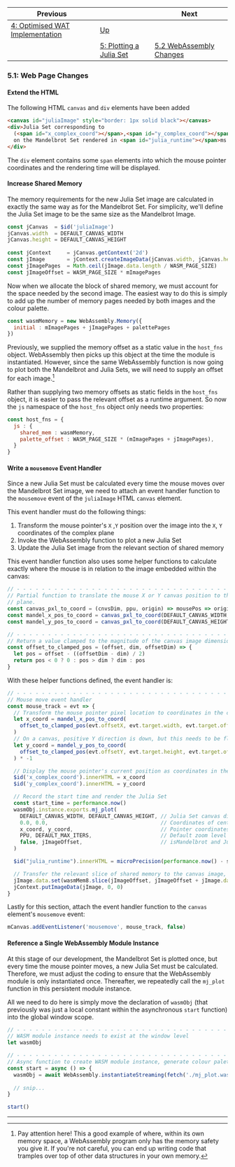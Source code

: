| Previous | | Next
|---|---|---
| [4: Optimised WAT Implementation](../../04%20WAT%20Optimised%20Implementation/) | [Up](../../) | 
| | [5: Plotting a Julia Set](../) | [5.2 WebAssembly Changes](../02/)

### 5.1: Web Page Changes

#### Extend the HTML

The following HTML `canvas` and `div` elements have been added
   
```html
<canvas id="juliaImage" style="border: 1px solid black"></canvas>
<div>Julia Set corresponding to
  (<span id="x_complex_coord"></span>,<span id="y_complex_coord"></span>)
  on the Mandelbrot Set rendered in <span id="julia_runtime"></span>ms
</div>
```

The `div` element contains some `span` elements into which the mouse pointer coordinates and the rendering time will be displayed.

#### Increase Shared Memory

The memory requirements for the new Julia Set image are calculated in exactly the same way as for the Mandelbrot Set.  For simplicity, we'll define the Julia Set image to be the same size as the Mandelbrot Image.

```javascript
const jCanvas  = $id('juliaImage')
jCanvas.width  = DEFAULT_CANVAS_WIDTH
jCanvas.height = DEFAULT_CANVAS_HEIGHT
   
const jContext     = jCanvas.getContext('2d')
const jImage       = jContext.createImageData(jCanvas.width, jCanvas.height)
const jImagePages  = Math.ceil(jImage.data.length / WASM_PAGE_SIZE)
const jImageOffset = WASM_PAGE_SIZE * mImagePages
```

Now when we allocate the block of shared memory, we must account for the space needed by the second image.  The easiest way to do this is simply to add up the number of memory pages needed by both images and the colour palette.

```javascript
const wasmMemory = new WebAssembly.Memory({
  initial : mImagePages + jImagePages + palettePages
})
```

Previously, we supplied the memory offset as a static value in the `host_fns` object.  WebAssembly then picks up this object at the time the module is instantiated.  However, since the same WebAssembly function is now going to plot both the Mandelbrot and Julia Sets, we will need to supply an offset for each image.[^1]

Rather than supplying two memory offsets as static fields in the `host_fns` object, it is easier to pass the relevant offset as a runtime argument.  So now the `js` namespace of the `host_fns` object only needs two properties:

```javascript
const host_fns = {
  js : {
    shared_mem : wasmMemory,
    palette_offset : WASM_PAGE_SIZE * (mImagePages + jImagePages),
  }
}
```

#### Write a `mousemove` Event Handler

Since a new Julia Set must be calculated every time the mouse moves over the Mandelbrot Set image, we need to attach an event handler function to the `mousemove`  event of the `juliaImage` HTML `canvas` element.

This event handler must do the following things:
1. Transform the mouse pointer's `X` ,`Y` position over the image into the `X`, `Y` coordinates of the complex plane
1. Invoke the WebAssembly function to plot a new Julia Set
1. Update the Julia Set image from the relevant section of shared memory

This event handler function also uses some helper functions to calculate exactly where the mouse is in relation to the image embedded within the canvas:

```javascript
// - - - - - - - - - - - - - - - - - - - - - - - - - - - - - - - - - - - - - - - - - - - - - - - - - - - - - - - - - - -
// Partial function to translate the mouse X or Y canvas position to the corresponding X or Y coordinate in the complex
// plane.
const canvas_pxl_to_coord = (cnvsDim, ppu, origin) => mousePos => origin + ((mousePos - (cnvsDim / 2)) / ppu)
const mandel_x_pos_to_coord = canvas_pxl_to_coord(DEFAULT_CANVAS_WIDTH, PPU, DEFAULT_X_ORIGIN)
const mandel_y_pos_to_coord = canvas_pxl_to_coord(DEFAULT_CANVAS_HEIGHT, PPU, DEFAULT_Y_ORIGIN)

// - - - - - - - - - - - - - - - - - - - - - - - - - - - - - - - - - - - - - - - - - - - - - - - - - - - - - - - - - - -
// Return a value clamped to the magnitude of the canvas image dimension accounting also for the canvas border width
const offset_to_clamped_pos = (offset, dim, offsetDim) => {
  let pos = offset - ((offsetDim - dim) / 2)
  return pos < 0 ? 0 : pos > dim ? dim : pos
}
```

With these helper functions defined, the event handler is:

```javascript
// - - - - - - - - - - - - - - - - - - - - - - - - - - - - - - - - - - - - - - - - - - - - - - - - - - - - - - - - - - -
// Mouse move event handler
const mouse_track = evt => {
  // Transform the mouse pointer pixel location to coordinates in the complex plane
  let x_coord = mandel_x_pos_to_coord(
    offset_to_clamped_pos(evt.offsetX, evt.target.width, evt.target.offsetWidth)
  )
  // On a canvas, positive Y direction is down, but this needs to be flipped when converting to coordinates
  let y_coord = mandel_y_pos_to_coord(
    offset_to_clamped_pos(evt.offsetY, evt.target.height, evt.target.offsetHeight)
  ) * -1

  // Display the mouse pointer's current position as coordinates in the complex plane
  $id('x_complex_coord').innerHTML = x_coord
  $id('y_complex_coord').innerHTML = y_coord

  // Record the start time and render the Julia Set
  const start_time = performance.now()
  wasmObj.instance.exports.mj_plot(
    DEFAULT_CANVAS_WIDTH, DEFAULT_CANVAS_HEIGHT, // Julia Set canvas dimensions
    0.0, 0.0,                                    // Coordinates of centre pixel
    x_coord, y_coord,                            // Pointer coordinates over Mandelbrot Set
    PPU, DEFAULT_MAX_ITERS,                      // Default zoom level and iteration limit
    false, jImageOffset,                         // isMandelbrot and Julia Set image data offset
  )

  $id("julia_runtime").innerHTML = microPrecision(performance.now() - start_time)

  // Transfer the relevant slice of shared memory to the canvas image, then display it
  jImage.data.set(wasmMem8.slice(jImageOffset, jImageOffset + jImage.data.length))
  jContext.putImageData(jImage, 0, 0)
}
```

Lastly for this section, attach the event handler function to the `canvas` element's `mousemove` event:

```javascript
mCanvas.addEventListener('mousemove', mouse_track, false)
```

#### Reference a Single WebAssembly Module Instance

At this stage of our development, the Mandelbrot Set is plotted once, but every time the mouse pointer moves, a new Julia Set must be calculated.  Therefore, we must adjust the coding to ensure that the WebAssembly module is only instantiated once.  Thereafter, we repeatedly call the `mj_plot` function in this persistent module instance.

All we need to do here is simply move the declaration of `wasmObj` (that previously was just a local constant within the asynchronous `start` function) into the global window scope.

```javascript
// - - - - - - - - - - - - - - - - - - - - - - - - - - - - - - - - - - - - - - - - - - - - - - - - - - - - - - - - - - -
// WASM module instance needs to exist at the window level
let wasmObj

// - - - - - - - - - - - - - - - - - - - - - - - - - - - - - - - - - - - - - - - - - - - - - - - - - - - - - - - - - - -
// Async function to create WASM module instance, generate colour palette and plot Mandelbrot Set
const start = async () => {
  wasmObj = await WebAssembly.instantiateStreaming(fetch('./mj_plot.wasm'), host_fns)
  
  // snip...
}

start()
```

---

[^1]: Pay attention here!  This a good example of where, within its own memory space, a WebAssembly program only has the memory safety you give it.  If you're not careful, you can end up writing code that tramples over top of other data structures in your own memory.